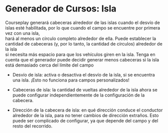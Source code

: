 # Generador de Cursos: Isla

  
Courseplay generará cabeceras alrededor de las islas cuando el desvío de islas esté habilitada, por lo que cuando el campo se encuentre por primera vez con una isla,  
hará al menos un círculo completo alrededor de ella. Puede establecer la cantidad de cabeceras (y, por lo tanto, la cantidad de círculos) alrededor de la isla  
si necesita más espacio para que los vehículos giren en la isla. Tenga en cuenta que el generador puede decidir generar menos cabeceras si la isla está demasiado cerca del límite del campo  


  

- Desvío de isla: activa o desactiva el desvío de la isla, si se encuentra una isla. ¡Esto no funciona para campos personalizados!  

- Cabeceras de isla: la cantidad de vueltas alrededor de la isla ahora se puede configurar independientemente de la configuración de la cabecera.  

- Dirección de la cabecera de isla: en qué dirección conduce el conductor alrededor de la isla, para no tener cambios de dirección extraños. Esto puede ser complicado de configurar, ya que depende del campo y del resto del recorrido.  


